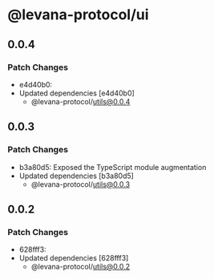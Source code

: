 # @levana-protocol/ui

## 0.0.4

### Patch Changes

- e4d40b0:
- Updated dependencies [e4d40b0]
  - @levana-protocol/utils@0.0.4

## 0.0.3

### Patch Changes

- b3a80d5: Exposed the TypeScript module augmentation
- Updated dependencies [b3a80d5]
  - @levana-protocol/utils@0.0.3

## 0.0.2

### Patch Changes

- 628fff3:
- Updated dependencies [628fff3]
  - @levana-protocol/utils@0.0.2
